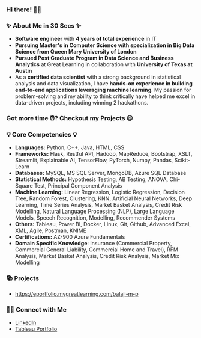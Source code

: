 ### **Hi there!** 🙋‍♂️

### ✨ **About Me in 30 Secs** ✨
- **Software engineer** with **4 years of total experience** in IT
- **Pursuing Master's in Computer Science with specialization in Big Data Science from Queen Mary University of London**
- **Pursued Post Graduate Program in Data Science and Business Analytics** at Great Learning in collaboration with **University of Texas at Austin**
- As a **certified data scientist** with a strong background in statistical analysis and data visualization, I have **hands-on experience in building end-to-end applications leveraging machine learning**. My passion for problem-solving and my ability to think critically have helped me excel in data-driven projects, including winning 2 hackathons.

### **Got more time ⏰? Checkout my Projects 😄**

### 💡 **Core Competencies** 💡

- **Languages:** Python, C++, Java, HTML, CSS
- **Frameworks:** Flask, Restful API, Hadoop, MapReduce, Bootstrap, XSLT, Streamlit, Explainable AI, TensorFlow, PyTorch, Numpy, Pandas, Scikit-Learn
- **Databases:** MySQL, MS SQL Server, MongoDB, Azure SQL Database
- **Statistical Methods:** Hypothesis Testing, AB Testing, ANOVA, Chi-Square Test, Principal Component Analysis
- **Machine Learning:** Linear Regression, Logistic Regression, Decision Tree, Random Forest, Clustering, KNN, Artificial Neural Networks, Deep Learning, Time Series Analysis, Market Basket Analysis, Credit Risk Modelling, Natural Language Processing (NLP), Large Language Models, Speech Recognition, Modelling, Recommender Systems
- **Others:** Tableau, Power BI, Docker, Linux, Git, Github, Advanced Excel, XML, Agile, Postman, KNIME
- **Certifications:** AZ-900 Azure Fundamentals
- **Domain Specific Knowledge**: Insurance (Commercial Property, Commercial General Liability, Commercial Home and Travel), RFM Analysis, Market Basket Analysis, Credit Risk Analysis, Market Mix Modelling

### **📚 Projects**
- https://eportfolio.mygreatlearning.com/balaji-m-p

### **🙌🏻 Connect with Me**
- [LinkedIn](https://www.linkedin.com/in/balaji-mp/)
- [Tableau Portfolio](https://public.tableau.com/app/profile/mpbalaji) 
